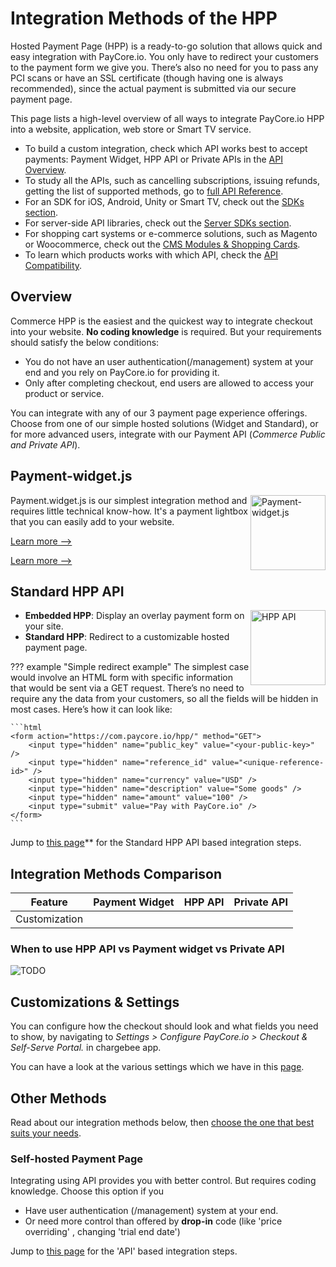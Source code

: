 # Integration Methods of the HPP

Hosted Payment Page (HPP) is a ready-to-go solution that allows quick and easy integration with PayCore.io. You only have to redirect your customers to the payment form we give you. There’s also no need for you to pass any PCI scans or have an SSL certificate (though having one is always recommended), since the actual payment is submitted via our secure payment page.

This page lists a high-level overview of all ways to integrate PayCore.io HPP into a website, application, web store or Smart TV service.

-   To build a custom integration, check which API works best to accept payments: Payment Widget, HPP API or Private APIs in the  [API Overview](#overview).
-   To study all the APIs, such as cancelling subscriptions, issuing refunds, getting the list of supported methods, go to  [full API Reference](/integration/api-references/).
-   For an SDK for iOS, Android, Unity or Smart TV, check out the  [SDKs section](/integration/sdks/).
-   For server-side API libraries, check out the  [Server SDKs section](/integration/sdks/).
-   For shopping cart systems or e-commerce solutions, such as Magento or Woocommerce, check out the  [CMS Modules & Shopping Cards](/integration/cms-modules/).
-   To learn which products works with which API, check the  [API Compatibility](https://docs.paymentwall.com/#api-compatibility).

## Overview


Commerce HPP is the easiest and the quickest way to integrate checkout into your website.  **No coding knowledge**  is required. But your requirements should satisfy the below conditions:

-   You do not have an user authentication(/management) system at your end and you rely on PayCore.io for providing it.
-   Only after completing checkout, end users are allowed to access your product or service.

You can integrate with any of our 3 payment page experience offerings. Choose from one of our simple hosted solutions (Widget and Standard), or for more advanced users, integrate with our Payment API (_Commerce Public and Private API_).


## Payment-widget.js


<img src="/products/hpp/images/checkout-js.svg" alt="Payment-widget.js" style="width: 120px; float: right;">


Payment.widget.js is our simplest integration method and requires little technical know-how. It's a payment lightbox that you can easily add to your website.


[Learn more -->](/integration/payment-widget-js/)





  
[Learn more -->](/products/payment-widget/)

## Standard HPP API

<img src="/products/hpp/images/frames.svg" alt="HPP API" style="width: 120px; float: right;">

-   **Embedded HPP**: Display an overlay payment form on your site.
-   **Standard HPP**: Redirect to a customizable hosted payment page.

??? example "Simple redirect example"
    The simplest case would involve an HTML form with specific information that would be sent via a GET request. There’s no need to require any the data from your customers, so all the fields will be hidden in most cases. 
    Here’s how it can look like:

    ```html
    <form action="https://com.paycore.io/hpp/" method="GET">
        <input type="hidden" name="public_key" value="<your-public-key>" />
        <input type="hidden" name="reference_id" value="<unique-reference-id>" />
        <input type="hidden" name="currency" value="USD" />
        <input type="hidden" name="description" value="Some goods" />
        <input type="hidden" name="amount" value="100" />
        <input type="submit" value="Pay with PayCore.io" />
    </form>
    ```

Jump to  [this page](/products/hpp/quickstart/)**  for the Standard HPP API based integration steps.

## Integration Methods Comparison

| Feature | Payment Widget | HPP API | Private API |
|----|----|----|-----|
| Customization |  |  |  | 

### When to use HPP API vs Payment widget vs Private API

![TODO]()


## Customizations & Settings

You can configure how the checkout should look and what fields you need to show, by navigating to  _Settings > Configure PayCore.io > Checkout & Self-Serve Portal._  in chargebee app.

You can have a look at the various settings which we have in this  [page](/products/hpp/customization/).

## Other Methods

Read about our integration methods below, then [choose the one that best suits your needs](/integration/accept-payments/).

### Self-hosted Payment Page

Integrating using API provides you with better control. But requires coding knowledge. Choose this option if you

-   Have user authentication (/management) system at your end.
-   Or need more control than offered by  **drop-in**  code (like 'price overriding' , changing 'trial end date')

Jump to  [this page](/products/hpp/self-hosted-payment-page/)  for the 'API' based integration steps.